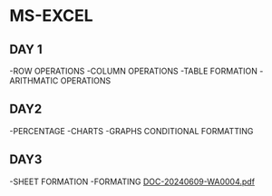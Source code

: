 # MS-EXCEL
## DAY 1
-ROW OPERATIONS
-COLUMN OPERATIONS
-TABLE FORMATION 
-ARITHMATIC OPERATIONS
## DAY2
-PERCENTAGE
-CHARTS
-GRAPHS
CONDITIONAL FORMATTING 
## DAY3
-SHEET FORMATION
-FORMATING
[DOC-20240609-WA0004.pdf](https://github.com/user-lattachments/files/16739925/DOC-20240609-WA0004.pdf)
